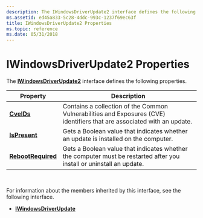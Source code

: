 ```yaml
---
description: The IWindowsDriverUpdate2 interface defines the following properties.
ms.assetid: ed45a833-5c28-4ddc-993c-1237f69ec63f
title: IWindowsDriverUpdate2 Properties
ms.topic: reference
ms.date: 05/31/2018
---
```


# IWindowsDriverUpdate2 Properties

The [**IWindowsDriverUpdate2**](/windows/desktop/api/Wuapi/nn-wuapi-iwindowsdriverupdate) interface defines the following properties.



| Property                                                       | Description                                                                                                             |
|----------------------------------------------------------------|-------------------------------------------------------------------------------------------------------------------------|
| [**CveIDs**](/windows/desktop/api/Wuapi/nf-wuapi-iwindowsdriverupdate2-get_cveids)                 | Contains a collection of the Common Vulnerabilities and Exposures (CVE) identifiers that are associated with an update. |
| [**IsPresent**](/windows/desktop/api/Wuapi/nf-wuapi-iwindowsdriverupdate2-get_ispresent)           | Gets a Boolean value that indicates whether an update is installed on the computer.                                     |
| [**RebootRequired**](/windows/desktop/api/Wuapi/nf-wuapi-iwindowsdriverupdate2-get_rebootrequired) | Gets a Boolean value that indicates whether the computer must be restarted after you install or uninstall an update.    |



 

For information about the members inherited by this interface, see the following interface.

-   [**IWindowsDriverUpdate**](/windows/desktop/api/Wuapi/nn-wuapi-iwindowsdriverupdate)

 

 



